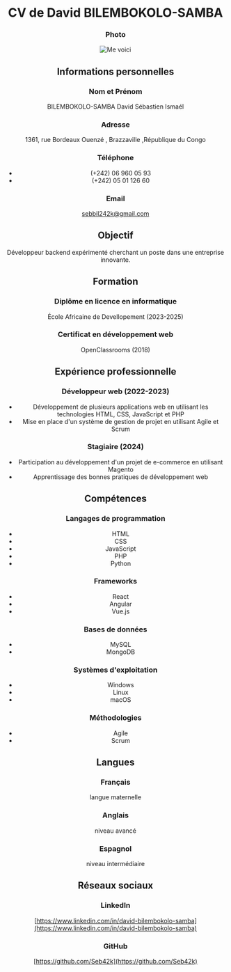 <style>

  body {

    text-align: center;

  }

</style>

# CV de David BILEMBOKOLO-SAMBA

### Photo
![Me voici](https://static.licdn.com/aero-v1/sc/h/3h0vrtch1zepjr4p54aja8i9x)

## Informations personnelles

### Nom et Prénom
BILEMBOKOLO-SAMBA David Sébastien Ismaél

### Adresse
1361, rue Bordeaux Ouenzé , Brazzaville ,République du Congo

### Téléphone
+ (+242) 06 960 05 93
+ (+242) 05 01 126 60

### Email
[sebbil242k@gmail.com](mailto:sebbil242k@email.com)

## Objectif
Développeur backend expérimenté cherchant un poste dans une entreprise innovante.

## Formation

### Diplôme en licence en informatique
École Africaine de Devellopement (2023-2025)

### Certificat en développement web
OpenClassrooms (2018)

## Expérience professionnelle

### Développeur web (2022-2023)

* Développement de plusieurs applications web en utilisant les technologies HTML, CSS, JavaScript et PHP
* Mise en place d'un système de gestion de projet en utilisant Agile et Scrum

### Stagiaire (2024)

* Participation au développement d'un projet de e-commerce en utilisant Magento
* Apprentissage des bonnes pratiques de développement web

## Compétences

### Langages de programmation
* HTML
* CSS
* JavaScript
* PHP
* Python

### Frameworks
* React
* Angular
* Vue.js

### Bases de données
* MySQL
* MongoDB

### Systèmes d'exploitation
* Windows
* Linux
* macOS

### Méthodologies
* Agile
* Scrum

## Langues

### Français
langue maternelle

### Anglais
niveau avancé

### Espagnol
niveau intermédiaire

## Réseaux sociaux

### LinkedIn
[https://www.linkedin.com/in/david-bilembokolo-samba](https://www.linkedin.com/in/david-bilembokolo-samba)

### GitHub
[https://github.com/Seb42k](https://github.com/Seb42k)
